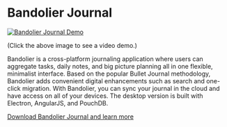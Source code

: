 # Bandolier Journal

[![Bandolier Journal Demo](http://img.youtube.com/vi/9F-e8ZAoack/0.jpg)](http://www.fullstackacademy.com/final-projects/bandolier "Bandolier Journal Demo")

\(Click the above image to see a video demo.)

Bandolier is a cross-platform journaling application where users can aggregate tasks, daily notes, and big picture planning all in one flexible, minimalist interface. Based on the popular Bullet Journal methodology, Bandolier adds convenient digital enhancements such as search and one-click migration. With Bandolier, you can sync your journal in the cloud and have access on all of your devices. The desktop version is built with Electron, AngularJS, and PouchDB.

[Download Bandolier Journal and learn more](https://bandolierjournal.github.io/)

<!--[![Throughput Graph](https://graphs.waffle.io/BulletJournal/Bullet/throughput.svg)](https://waffle.io/BulletJournal/Bullet/metrics/throughput)-->
